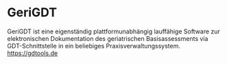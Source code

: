 # GeriGDT
GeriGDT ist eine eigenständig plattformunabhängig lauffähige Software zur elektronischen Dokumentation des geriatrischen Basisassessments via GDT-Schnittstelle in ein beliebiges Praxisverwaltungssystem.
<br />https://gdtools.de
